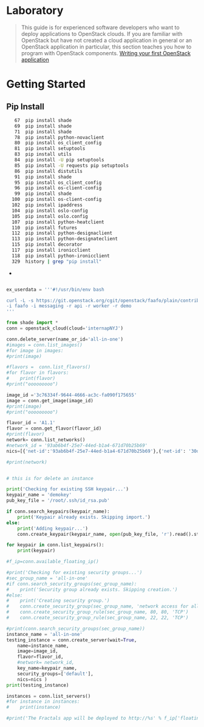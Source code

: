 # Laboratory

> This guide is for experienced software developers who want to deploy applications to OpenStack clouds. If you are familiar with OpenStack but have not created a cloud application in general or an OpenStack application in particular, this section teaches you how to program with OpenStack components. 
[Writing your first OpenStack application](http://developer.openstack.org/firstapp-shade/getting_started.html)


# Getting Started

## Pip Install

```sh
   67  pip install shade
   69  pip install shade
   71  pip install shade
   78  pip install python-novaclient
   80  pip install os_client_config
   81  pip install setuptools
   83  pip install utils
   84  pip install -U pip setuptools
   85  pip install -U requests pip setuptools
   86  pip install distutils
   91  pip install shade
   95  pip install os_client_config
   96  pip install os-client-config
   99  pip install shade
  100  pip install os-client-config
  102  pip install ipaddress
  104  pip install oslo-config
  105  pip install oslo.config
  107  pip install python-heatclient
  110  pip install futures
  112  pip install python-designaclient
  113  pip install python-designateclient
  115  pip install decorator
  117  pip install ironicclient
  118  pip install python-ironicclient
  329  history | grep "pip install"
```


- [](http://developer.openstack.org/firstapp-shade/getting_started.html)

```sh

```


```python
ex_userdata = '''#!/usr/bin/env bash

curl -L -s https://git.openstack.org/cgit/openstack/faafo/plain/contrib/install.sh | bash -s -- \
-i faafo -i messaging -r api -r worker -r demo
'''

from shade import *
conn = openstack_cloud(cloud='internapNYJ')

conn.delete_server(name_or_id='all-in-one')
#images = conn.list_images()
#for image in images:
#print(image)

#flavors =  conn.list_flavors()
#for flavor in flavors:
#    print(flavor)
#print("ooooooooo")

image_id ='3c76334f-9644-4666-ac3c-fa090f175655'
image = conn.get_image(image_id)
#print(image)
#print("ooooooooo")

flavor_id = 'A1.1'
flavor = conn.get_flavor(flavor_id)
#print(flavor)
network= conn.list_networks()
#network_id = '93ab6b4f-25e7-44ed-b1a4-671d70b25b69'
nics=[{'net-id':'93ab6b4f-25e7-44ed-b1a4-671d70b25b69'},{'net-id': '30da5249-14be-4b53-81e6-9b9c1568df67'}]

#print(network)


# this is for delete an instance

print('Checking for existing SSH keypair...')
keypair_name = 'demokey'
pub_key_file = '/root/.ssh/id_rsa.pub'

if conn.search_keypairs(keypair_name):
    print('Keypair already exists. Skipping import.')
else:
    print('Adding keypair...')
    conn.create_keypair(keypair_name, open(pub_key_file, 'r').read().strip())

for keypair in conn.list_keypairs():
    print(keypair)

#f_ip=conn.available_floating_ip()

#print('Checking for existing security groups...')
#sec_group_name = 'all-in-one'
#if conn.search_security_groups(sec_group_name):
#    print('Security group already exists. Skipping creation.')
#else:
#    print('Creating security group.')
#    conn.create_security_group(sec_group_name, 'network access for all-in-one application.')
#    conn.create_security_group_rule(sec_group_name, 80, 80, 'TCP')
#    conn.create_security_group_rule(sec_group_name, 22, 22, 'TCP')

#print(conn.search_security_groups(sec_group_name))
instance_name = 'all-in-one'
testing_instance = conn.create_server(wait=True,
    name=instance_name,
    image=image_id,
    flavor=flavor_id,
    #network= network_id,
    key_name=keypair_name,
    security_groups=['default'],
    nics=nics )
print(testing_instance)

instances = conn.list_servers()
#for instance in instances:
#    print(instance)

#print('The Fractals app will be deployed to http://%s' % f_ip['floating_ip_address'] )



```